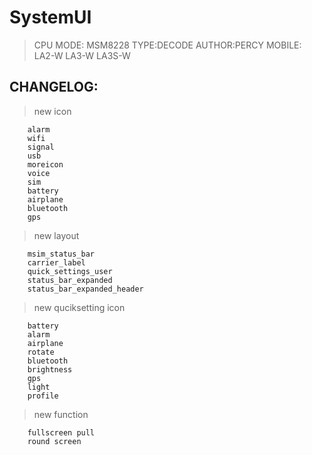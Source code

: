 SystemUI
=========
>CPU MODE: MSM8228
>TYPE:DECODE
>AUTHOR:PERCY
>MOBILE: LA2-W LA3-W LA3S-W

CHANGELOG:
---------
>new icon

		alarm
		wifi
		signal
		usb
		moreicon
		voice
		sim
		battery
		airplane
		bluetooth
		gps


> new layout

		msim_status_bar
		carrier_label
		quick_settings_user
		status_bar_expanded
		status_bar_expanded_header

>new  quciksetting icon

		battery
		alarm
		airplane
		rotate
		bluetooth
		brightness
		gps
		light
		profile

> new function

		fullscreen pull
		round screen
		

